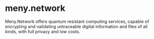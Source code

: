 # meny.network
Meny.Network offers quantum resistant computing services, capable of encrypting and validating untraceable digital information and files of all kinds, with full privacy and low costs.
